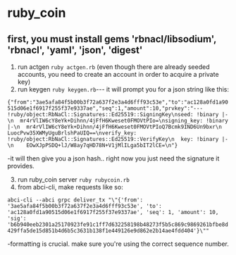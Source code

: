 # ruby_coin

## first, you must install gems 'rbnacl/libsodium', 'rbnacl', 'yaml', 'json', 'digest'

1. run actgen  ```ruby actgen.rb``` (even though there are already seeded accounts, you need to create an account in order to acquire a private key)
2. run keygen  ```ruby keygen.rb```--- it will prompt you for a json string like this: 

```{"from":"3ae5afa84f5b00b3f72a637f2e3a4d6fff93c53e","to":"ac128a0fd1a90515d06e1f6917f255f37e9337ae","seq":1,"amount":10,"prvkey":"--- !ruby/object:RbNaCl::Signatures::Ed25519::SigningKey\nseed: !binary |-\n  mr4rVlIW6cY8eYk+Dihnn/4jFfH6Kweset0FMOVtPIo=\nsigning_key: !binary |-\n  mr4rVlIW6cY8eYk+Dihnn/4jFfH6Kweset0FMOVtPIoQ7Bcmk9IND6Un9bxr\n  LuocPvw35XWMyUguBrlshPaUIQ==\nverify_key: !ruby/object:RbNaCl::Signatures::Ed25519::VerifyKey\n  key: !binary |-\n    EOwXJpPSDQ+lJ/W8ay7qHD78N+V1jMlILga5bIT2lCE=\n"}```

-it will then give you a json hash.. right now you just need the signature it provides.

3. run ruby_coin server ```ruby rubycoin.rb```
4. from abci-cli, make requests like so: 

```abci-cli --abci grpc deliver_tx "\"{'from': '3ae5afa84f5b00b3f72a637f2e3a4d6fff93c53e', 'to': 'ac128a0fd1a90515d06e1f6917f255f37e9337ae', 'seq': 1, 'amount': 10, 'sig': 'b6b940eeb2301a25170923fe91c1ff7d632258198b48273f5b5c869c9869261bfbe8d429ffa5de15d851b4d6b5c3631b138f1e449126e9d862e2b14ae4fdd404'}\""```

-formatting is crucial. make sure you're using the correct sequence number.
